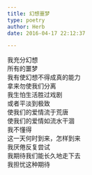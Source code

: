 ```yaml
---  
title: 幻想噩梦  
type: poetry  
author: Herb  
date: 2016-04-17 22:12:37  

---  
```

我充分幻想  
所有的噩梦  
我有使幻想不得成真的能力  
拿来勿使我们分离    
我生怕生活胜过戏剧  
或者平淡到极致  
使我们的爱情流于荒唐  
使我们的爱情如流水干涸    
我不懂得  
这一天何时到来，怎样到来  
我厌倦反复尝试  
我期待我们能长久地走下去  
我担忧这种期待  
